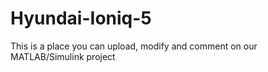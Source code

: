 # Hyundai-Ioniq-5
This is a place you can upload, modify and comment on our MATLAB/Simulink project
